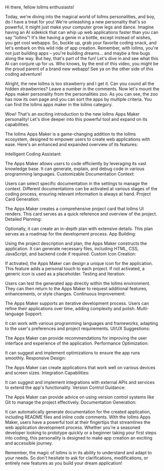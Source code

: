 Hi there, fellow lollms enthusiasts!

Today, we're diving into the magical world of lollms personalities, and boy, do I have a treat for you! We're unleashing a new personality that's so powerful, it might just make your computer grow legs and dance. Imagine having an AI sidekick that can whip up web applications faster than you can say "lollms"! It's like having a genie in a bottle, except instead of wishes, you get cool webapps. So, buckle up, grab your favorite coding snack, and let's embark on this wild ride of app creation. Remember, with lollms, you're not just building apps – you're building dreams... and maybe a few bugs along the way. But hey, that's part of the fun! Let's dive in and see what this AI can conjure up for us. Who knows, by the end of this video, you might be the proud parent of a brand new webapp! See ya on the other side of this coding adventure!

Alright, the new lollms is too strawberry and I get it. Can you cound all the hidden strawberries? Leave a number in the comments.
Now let's mount the Apps maker personality from the personalities zoo. As you can see, the zoo has now its own page and you can sort the apps by multiple criteria. You can find the lollms apps maker in the lollms category.


Wow! That's an exciting introduction to the new lollms Apps Maker personality! Let's dive deeper into this powerful tool and expand on its capabilities.

The lollms Apps Maker is a game-changing addition to the lollms ecosystem, designed to empower users to create web applications with ease. Here's an enhanced and expanded overview of its features:

Intelligent Coding Assistant:

The Apps Maker allows users to code efficiently by leveraging its vast knowledge base.
It can generate, explain, and debug code in various programming languages.
Customizable Documentation Context:

Users can select specific documentation in the settings to manage the context.
Different documentations can be activated at various stages of the coding process, ensuring relevant information is always at hand.
Project Card Generation:

The Apps Maker creates a comprehensive project card that lollms UI renders.
This card serves as a quick reference and overview of the project.
Detailed Planning:

Optionally, it can create an in-depth plan with extensive details.
This plan serves as a roadmap for the development process.
App Building:

Using the project description and plan, the Apps Maker constructs the application.
It can generate necessary files, including HTML, CSS, JavaScript, and backend code if required.
Custom Icon Creation:

If activated, the Apps Maker can design a unique icon for the application.
This feature adds a personal touch to each project.
If not activated, a generic icon is used as a placeholder.
Testing and Iteration:

Users can test the generated app directly within the lollms environment.
They can then return to the Apps Maker to request additional features, enhancements, or style changes.
Continuous Improvement:

The Apps Maker supports an iterative development process.
Users can refine their applications over time, adding complexity and polish.
Multi-language Support:

It can work with various programming languages and frameworks, adapting to the user's preferences and project requirements.
UI/UX Suggestions:

The Apps Maker can provide recommendations for improving the user interface and experience of the application.
Performance Optimization:

It can suggest and implement optimizations to ensure the app runs smoothly.
Responsive Design:

The Apps Maker can create applications that work well on various devices and screen sizes.
Integration Capabilities:

It can suggest and implement integrations with external APIs and services to extend the app's functionality.
Version Control Guidance:

The Apps Maker can provide advice on using version control systems like Git to manage the project effectively.
Documentation Generation:

It can automatically generate documentation for the created application, including README files and inline code comments.
With the lollms Apps Maker, users have a powerful tool at their fingertips that streamlines the web application development process. Whether you're a seasoned developer looking to prototype quickly or a beginner taking your first steps into coding, this personality is designed to make app creation an exciting and accessible journey.

Remember, the magic of lollms is in its ability to understand and adapt to your needs. So don't hesitate to ask for clarifications, modifications, or entirely new features as you build your dream application!